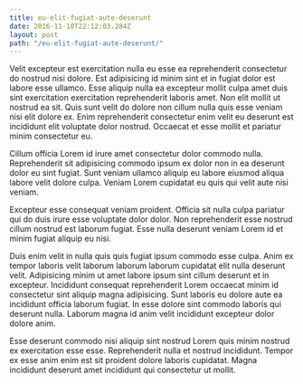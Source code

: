 ```yaml
---
title: eu-elit-fugiat-aute-deserunt
date: 2016-11-10T22:12:03.284Z
layout: post
path: "/eu-elit-fugiat-aute-deserunt/"
---
```


Velit excepteur est exercitation nulla eu esse ea reprehenderit consectetur do nostrud nisi dolore. Est adipisicing id minim sint et in fugiat dolor est labore esse ullamco. Esse aliquip nulla ea excepteur mollit culpa amet duis sint exercitation exercitation reprehenderit laboris amet. Non elit mollit ut nostrud ea sit. Quis sunt velit do dolore non cillum nulla quis esse veniam nisi elit dolore ex. Enim reprehenderit consectetur enim velit eu deserunt est incididunt elit voluptate dolor nostrud. Occaecat et esse mollit et pariatur minim consectetur eu.

Cillum officia Lorem id irure amet consectetur dolor commodo nulla. Reprehenderit sit adipisicing commodo ipsum ex dolor non in ea deserunt dolor eu sint fugiat. Sunt veniam ullamco aliquip eu labore eiusmod aliqua labore velit dolore culpa. Veniam Lorem cupidatat eu quis qui velit aute nisi veniam.

Excepteur esse consequat veniam proident. Officia sit nulla culpa pariatur qui do duis irure esse voluptate dolor dolor. Non reprehenderit esse nostrud cillum nostrud est laborum fugiat. Esse nulla deserunt veniam Lorem id et minim fugiat aliquip eu nisi.

Duis enim velit in nulla quis quis fugiat ipsum commodo esse culpa. Anim ex tempor laboris velit laborum laborum laborum cupidatat elit nulla deserunt velit. Adipisicing minim ut amet labore ipsum sint cillum deserunt et in excepteur. Incididunt consequat reprehenderit Lorem occaecat minim id consectetur sint aliquip magna adipisicing. Sunt laboris eu dolore aute ea incididunt officia laborum fugiat. In esse dolore sint commodo laboris qui deserunt nulla. Laborum magna id anim velit incididunt excepteur dolor dolore anim.

Esse deserunt commodo nisi aliquip sint nostrud Lorem quis minim nostrud ex exercitation esse esse. Reprehenderit nulla et nostrud incididunt. Tempor ex esse anim enim est sit proident dolore laboris cupidatat. Magna incididunt deserunt amet incididunt qui consectetur ut mollit.